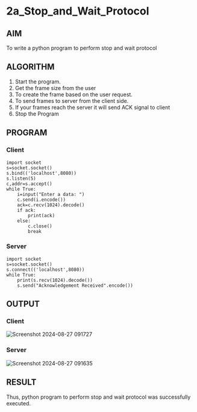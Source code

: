 # 2a_Stop_and_Wait_Protocol
## AIM 
To write a python program to perform stop and wait protocol
## ALGORITHM
1. Start the program.
2. Get the frame size from the user
3. To create the frame based on the user request.
4. To send frames to server from the client side.
5. If your frames reach the server it will send ACK signal to client
6. Stop the Program
## PROGRAM
### Client
```
import socket
s=socket.socket()
s.bind(('localhost',8080))
s.listen(5)
c,addr=s.accept()
while True:
    i=input("Enter a data: ")
    c.send(i.encode())
    ack=c.recv(1024).decode()
    if ack:
        print(ack)
    else:
        c.close()
        break
```
### Server
```
import socket
s=socket.socket()
s.connect(('localhost',8080))
while True:
    print(s.recv(1024).decode())
    s.send("Acknowledgement Received".encode())
```
## OUTPUT
### Client
![Screenshot 2024-08-27 091727](https://github.com/user-attachments/assets/8b32666f-bc98-4976-9dbf-decbe3bb872f)
### Server
![Screenshot 2024-08-27 091635](https://github.com/user-attachments/assets/8d452647-c502-4e0a-b7a9-30db29727b58)


## RESULT
Thus, python program to perform stop and wait protocol was successfully executed.

